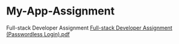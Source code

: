 # My-App-Assignment
 Full-stack Developer Assignment
[Full-stack Developer Assignment (Passwordless Login).pdf](https://github.com/DEBJYOTIRUMAN/My-App-Assignment/files/13865550/Full-stack.Developer.Assignment.Passwordless.Login.pdf)
